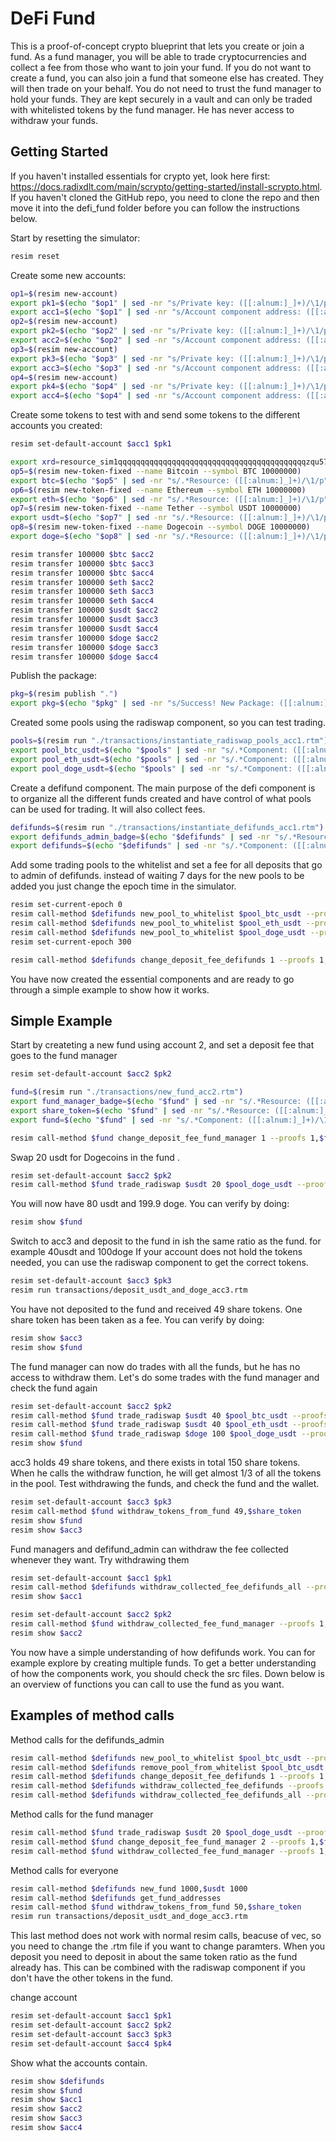 # DeFi Fund

This is a proof-of-concept crypto blueprint that lets you create or join a fund. As a fund manager, you will be able to trade cryptocurrencies and collect a fee from those who want to join your fund. If you do not want to create a fund, you can also join a fund that someone else has created. They will then trade on your behalf. You do not need to trust the fund manager to hold your funds. They are kept securely in a vault and can only be traded with whitelisted tokens by the fund manager. He has never access to withdraw your funds.

## Getting Started

If you haven't installed essentials for crypto yet, look here first: https://docs.radixdlt.com/main/scrypto/getting-started/install-scrypto.html. If you haven't cloned the GitHub repo, you need to clone the repo and then move it into the defi_fund folder before you can follow the instructions below.

Start by resetting the simulator:

```sh
resim reset
```

Create some new accounts:

```sh
op1=$(resim new-account)
export pk1=$(echo "$op1" | sed -nr "s/Private key: ([[:alnum:]_]+)/\1/p")
export acc1=$(echo "$op1" | sed -nr "s/Account component address: ([[:alnum:]_]+)/\1/p")
op2=$(resim new-account)
export pk2=$(echo "$op2" | sed -nr "s/Private key: ([[:alnum:]_]+)/\1/p")
export acc2=$(echo "$op2" | sed -nr "s/Account component address: ([[:alnum:]_]+)/\1/p")
op3=$(resim new-account)
export pk3=$(echo "$op3" | sed -nr "s/Private key: ([[:alnum:]_]+)/\1/p")
export acc3=$(echo "$op3" | sed -nr "s/Account component address: ([[:alnum:]_]+)/\1/p")
op4=$(resim new-account)
export pk4=$(echo "$op4" | sed -nr "s/Private key: ([[:alnum:]_]+)/\1/p")
export acc4=$(echo "$op4" | sed -nr "s/Account component address: ([[:alnum:]_]+)/\1/p")
```

Create some tokens to test with and send some tokens to the different accounts you created:

```sh
resim set-default-account $acc1 $pk1

export xrd=resource_sim1qqqqqqqqqqqqqqqqqqqqqqqqqqqqqqqqqqqqqqqqqqzqu57yag
op5=$(resim new-token-fixed --name Bitcoin --symbol BTC 10000000)
export btc=$(echo "$op5" | sed -nr "s/.*Resource: ([[:alnum:]_]+)/\1/p")
op6=$(resim new-token-fixed --name Ethereum --symbol ETH 10000000)
export eth=$(echo "$op6" | sed -nr "s/.*Resource: ([[:alnum:]_]+)/\1/p")
op7=$(resim new-token-fixed --name Tether --symbol USDT 10000000)
export usdt=$(echo "$op7" | sed -nr "s/.*Resource: ([[:alnum:]_]+)/\1/p")
op8=$(resim new-token-fixed --name Dogecoin --symbol DOGE 10000000)
export doge=$(echo "$op8" | sed -nr "s/.*Resource: ([[:alnum:]_]+)/\1/p")

resim transfer 100000 $btc $acc2
resim transfer 100000 $btc $acc3
resim transfer 100000 $btc $acc4
resim transfer 100000 $eth $acc2
resim transfer 100000 $eth $acc3
resim transfer 100000 $eth $acc4
resim transfer 100000 $usdt $acc2
resim transfer 100000 $usdt $acc3
resim transfer 100000 $usdt $acc4
resim transfer 100000 $doge $acc2
resim transfer 100000 $doge $acc3
resim transfer 100000 $doge $acc4
```

Publish the package:

```sh
pkg=$(resim publish ".")
export pkg=$(echo "$pkg" | sed -nr "s/Success! New Package: ([[:alnum:]_]+)/\1/p")
```

Created some pools using the radiswap component, so you can test trading.

```sh
pools=$(resim run "./transactions/instantiate_radiswap_pools_acc1.rtm")
export pool_btc_usdt=$(echo "$pools" | sed -nr "s/.*Component: ([[:alnum:]_]+)/\1/p" | sed '1q;d')
export pool_eth_usdt=$(echo "$pools" | sed -nr "s/.*Component: ([[:alnum:]_]+)/\1/p" | sed '2q;d')
export pool_doge_usdt=$(echo "$pools" | sed -nr "s/.*Component: ([[:alnum:]_]+)/\1/p" | sed '3q;d')
```

Create a defifund component. The main purpose of the defi component is to organize all the different funds created and have control of what pools can be used for trading. It will also collect fees.

```sh
defifunds=$(resim run "./transactions/instantiate_defifunds_acc1.rtm")
export defifunds_admin_badge=$(echo "$defifunds" | sed -nr "s/.*Resource: ([[:alnum:]_]+)/\1/p")
export defifunds=$(echo "$defifunds" | sed -nr "s/.*Component: ([[:alnum:]_]+)/\1/p")
```

Add some trading pools to the whitelist and set a fee for all deposits that go to admin of defifunds. instead of waiting 7 days for the new pools to be added you just change the epoch time in the simulator.

```sh
resim set-current-epoch 0
resim call-method $defifunds new_pool_to_whitelist $pool_btc_usdt --proofs 1,$defifunds_admin_badge
resim call-method $defifunds new_pool_to_whitelist $pool_eth_usdt --proofs 1,$defifunds_admin_badge
resim call-method $defifunds new_pool_to_whitelist $pool_doge_usdt --proofs 1,$defifunds_admin_badge
resim set-current-epoch 300

resim call-method $defifunds change_deposit_fee_defifunds 1 --proofs 1,$defifunds_admin_badge
```

You have now created the essential components and are ready to go through a simple example to show how it works.

## Simple Example

Start by createting a new fund using account 2, and set a deposit fee that goes to the fund manager

```sh
resim set-default-account $acc2 $pk2

fund=$(resim run "./transactions/new_fund_acc2.rtm")
export fund_manager_badge=$(echo "$fund" | sed -nr "s/.*Resource: ([[:alnum:]_]+)/\1/p" | sed '1q;d')
export share_token=$(echo "$fund" | sed -nr "s/.*Resource: ([[:alnum:]_]+)/\1/p" | sed '3q;d')
export fund=$(echo "$fund" | sed -nr "s/.*Component: ([[:alnum:]_]+)/\1/p")

resim call-method $fund change_deposit_fee_fund_manager 1 --proofs 1,$fund_manager_badge

```

Swap 20 usdt for Dogecoins in the fund .

```sh
resim set-default-account $acc2 $pk2
resim call-method $fund trade_radiswap $usdt 20 $pool_doge_usdt --proofs 1,$fund_manager_badge
```

You will now have 80 usdt and 199.9 doge. You can verify by doing:

```sh
resim show $fund
```

Switch to acc3 and deposit to the fund in ish the same ratio as the fund. for example 40usdt and 100doge
If your account does not hold the tokens needed, you can use the radiswap component to get the correct tokens.

```sh
resim set-default-account $acc3 $pk3
resim run transactions/deposit_usdt_and_doge_acc3.rtm
```

You have not deposited to the fund and received 49 share tokens. One share token has been taken as a fee. You can verify by doing:

```sh
resim show $acc3
resim show $fund
```

The fund manager can now do trades with all the funds, but he has no access to withdraw them.
Let's do some trades with the fund manager and check the fund again

```sh
resim set-default-account $acc2 $pk2
resim call-method $fund trade_radiswap $usdt 40 $pool_btc_usdt --proofs 1,$fund_manager_badge
resim call-method $fund trade_radiswap $usdt 40 $pool_eth_usdt --proofs 1,$fund_manager_badge
resim call-method $fund trade_radiswap $doge 100 $pool_doge_usdt --proofs 1,$fund_manager_badge
resim show $fund
```

acc3 holds 49 share tokens, and there exists in total 150 share tokens. When he calls the withdraw function,
he will get almost 1/3 of all the tokens in the pool. Test withdrawing the funds, and check the fund and the wallet.

```sh
resim set-default-account $acc3 $pk3
resim call-method $fund withdraw_tokens_from_fund 49,$share_token
resim show $fund
resim show $acc3
```

Fund managers and defifund_admin can withdraw the fee collected whenever they want. Try withdrawing them

```sh
resim set-default-account $acc1 $pk1
resim call-method $defifunds withdraw_collected_fee_defifunds_all --proofs 1,$defifunds_admin_badge
resim show $acc1

resim set-default-account $acc2 $pk2
resim call-method $fund withdraw_collected_fee_fund_manager --proofs 1,$fund_manager_badge
resim show $acc2
```

You now have a simple understanding of how defifunds work. You can for example explore by creating multiple funds. To get a better understanding of how the components work, you should check the src files. Down below is an overview of functions you can call to use the fund as you want.

## Examples of method calls

Method calls for the defifunds_admin

```sh
resim call-method $defifunds new_pool_to_whitelist $pool_btc_usdt --proofs 1,$defifunds_admin_badge
resim call-method $defifunds remove_pool_from_whitelist $pool_btc_usdt --proofs 1,$defifunds_admin_badge
resim call-method $defifunds change_deposit_fee_defifunds 1 --proofs 1,$defifunds_admin_badge
resim call-method $defifunds withdraw_collected_fee_defifunds --proofs 1,$defifunds_admin_badge
resim call-method $defifunds withdraw_collected_fee_defifunds_all --proofs 1,$defifunds_admin_badge
```

Method calls for the fund manager

```sh
resim call-method $fund trade_radiswap $usdt 20 $pool_doge_usdt --proofs 1,$fund_manager_badge
resim call-method $fund change_deposit_fee_fund_manager 2 --proofs 1,$fund_manager_badge
resim call-method $fund withdraw_collected_fee_fund_manager --proofs 1,$fund_manager_badge
```

Method calls for everyone

```sh
resim call-method $defifunds new_fund 1000,$usdt 1000
resim call-method $defifunds get_fund_addresses
resim call-method $fund withdraw_tokens_from_fund 50,$share_token
resim run transactions/deposit_usdt_and_doge_acc3.rtm
```

This last method does not work with normal resim calls, beacuse of vec<Bucket>, so you need to change the .rtm file if you want to change paramters. When you deposit you need to deposit in about the same token ratio as the fund already has. This can be combined with the radiswap component if you don't have the other tokens in the fund.

change account

```sh
resim set-default-account $acc1 $pk1
resim set-default-account $acc2 $pk2
resim set-default-account $acc3 $pk3
resim set-default-account $acc4 $pk4
```

Show what the accounts contain.

```sh
resim show $defifunds
resim show $fund
resim show $acc1
resim show $acc2
resim show $acc3
resim show $acc4
```
